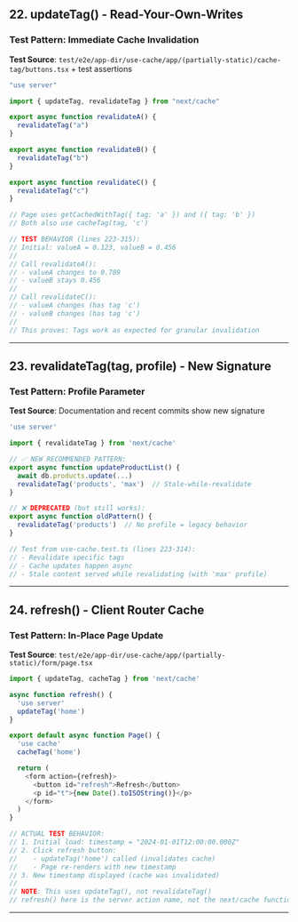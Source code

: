 ## <a id="update-tag"></a>22. updateTag() - Read-Your-Own-Writes

### Test Pattern: Immediate Cache Invalidation

**Test Source**: `test/e2e/app-dir/use-cache/app/(partially-static)/cache-tag/buttons.tsx` + test assertions

```typescript
"use server"

import { updateTag, revalidateTag } from "next/cache"

export async function revalidateA() {
  revalidateTag("a")
}

export async function revalidateB() {
  revalidateTag("b")
}

export async function revalidateC() {
  revalidateTag("c")
}

// Page uses getCachedWithTag({ tag: 'a' }) and ({ tag: 'b' })
// Both also use cacheTag(tag, 'c')

// TEST BEHAVIOR (lines 223-315):
// Initial: valueA = 0.123, valueB = 0.456
//
// Call revalidateA():
// - valueA changes to 0.789
// - valueB stays 0.456
//
// Call revalidateC():
// - valueA changes (has tag 'c')
// - valueB changes (has tag 'c')
//
// This proves: Tags work as expected for granular invalidation
```

---

## <a id="revalidate-tag"></a>23. revalidateTag(tag, profile) - New Signature

### Test Pattern: Profile Parameter

**Test Source**: Documentation and recent commits show new signature

```typescript
'use server'

import { revalidateTag } from 'next/cache'

// ✅ NEW RECOMMENDED PATTERN:
export async function updateProductList() {
  await db.products.update(...)
  revalidateTag('products', 'max')  // Stale-while-revalidate
}

// ❌ DEPRECATED (but still works):
export async function oldPattern() {
  revalidateTag('products')  // No profile = legacy behavior
}

// Test from use-cache.test.ts (lines 223-314):
// - Revalidate specific tags
// - Cache updates happen async
// - Stale content served while revalidating (with 'max' profile)
```

---

## <a id="refresh-api"></a>24. refresh() - Client Router Cache

### Test Pattern: In-Place Page Update

**Test Source**: `test/e2e/app-dir/use-cache/app/(partially-static)/form/page.tsx`

```typescript
import { updateTag, cacheTag } from 'next/cache'

async function refresh() {
  'use server'
  updateTag('home')
}

export default async function Page() {
  'use cache'
  cacheTag('home')

  return (
    <form action={refresh}>
      <button id="refresh">Refresh</button>
      <p id="t">{new Date().toISOString()}</p>
    </form>
  )
}

// ACTUAL TEST BEHAVIOR:
// 1. Initial load: timestamp = "2024-01-01T12:00:00.000Z"
// 2. Click refresh button:
//    - updateTag('home') called (invalidates cache)
//    - Page re-renders with new timestamp
// 3. New timestamp displayed (cache was invalidated)
//
// NOTE: This uses updateTag(), not revalidateTag()
// refresh() here is the server action name, not the next/cache function
```

---
